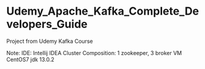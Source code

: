 # Udemy_Apache_Kafka_Complete_Developers_Guide
Project from Udemy Kafka Course

Note:
IDE: Intellij IDEA
Cluster Composition: 1 zookeeper, 3 broker
VM CentOS7
jdk 13.0.2
